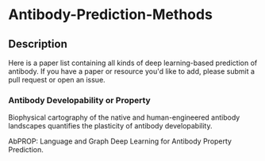 # Antibody-Prediction-Methods  
## Description
Here is a paper list containing all kinds of deep learning-based prediction of antibody. If you have a paper or resource you'd like to add, please submit a pull request or open an issue.

### Antibody Developability or Property 
Biophysical cartography of the native and human-engineered antibody landscapes quantifies the plasticity of antibody developability.  

AbPROP: Language and Graph Deep Learning for Antibody Property Prediction.  
